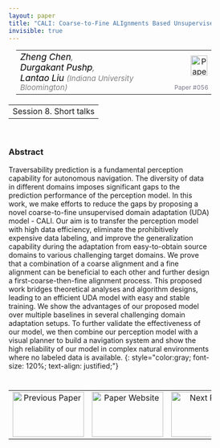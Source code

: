 ```yaml
---
layout: paper
title: "CALI: Coarse-to-Fine ALIgnments Based Unsupervised Domain Adaptation of Traversability Prediction for Deployable Autonomous Navigation"
invisible: true
---
```

<head>
<style>
* {
  box-sizing: border-box;
}

#myInput {
  background-position: 10px 10px;
  background-repeat: no-repeat;
  width: 100%;
  font-size: 100%;
  padding: 12px 20px 12px 40px;
  border: 1px solid #ddd;
  margin-bottom: 12px;
}

#myTable, #myTableA {
  border-collapse: collapse;
  width: 100%;
  border: 1px solid #ddd;
  font-size: 100%;
}

#myTable th, #myTable td, #myTableA th, #myTableA td {
  text-align: left;
  padding: 12px;
}

#myTable tr, #myTableA tr {
  border-bottom: 1px solid #ddd;
}

#myTable tr.header, #myTable tr:hover, #myTableA tr.header, #myTableA tr:hover {
  background-color: #f1f1f1;
}


#eventcounter1 a {
    font-size: 12px;
    color: #ffffff;
    display: block;
}

#eventcounter1 a:hover {
    text-decoration: none;
}

#eventcounter2 a {
    font-size: 12px;
    color: #ffffff;
    display: block;
}

#eventcounter2 a:hover {
    text-decoration: none;
}

</style>
</head>

<table width = "95%" style="padding-left: 15px; margin-left: auto; margin-right: 10px;">
<tr><td style = "vertical-align: top; padding-right: 25px;" rowspan="2">
<span style="color:black; font-size: 110%;"><i>
Zheng Chen<span style="color:gray; font-size: 100%">,</span><br>
Durgakant Pushp<span style="color:gray; font-size: 100%">,</span><br>
Lantao Liu <span style="color:gray; font-size: 85%">(Indiana University Bloomington)</span>
</i></span>
</td>

<td style="text-align: right;"><a href="http://www.roboticsproceedings.org/rss18/p056.pdf"><img src="{{ site.baseurl }}/images/paper_link.png" alt="Paper Website" width = "33"  height = "40"/></a><br></td>
</tr>
<tr>
<td style="color:#777789; text-align:right; font-size: 75%; margin-right:10px;">Paper&nbsp;#056</td>
</tr>
</table>

<table width="80%" style="margin-top: 20px; margin-left: auto; margin-right: auto;">
  <tr>
    <td style="text-align:center;">Session 8. Short talks</td>
  </tr>
</table>
<br>


### Abstract
Traversability prediction is a fundamental perception capability for autonomous navigation. The diversity of data in different domains imposes significant gaps to the prediction performance of the perception model. In this work, we make efforts to reduce the gaps by proposing a novel coarse-to-fine unsupervised domain adaptation (UDA) model - CALI. Our aim is to transfer the perception model with high data efficiency, eliminate the prohibitively expensive data labeling, and improve the generalization capability during the adaptation from easy-to-obtain source domains to various challenging target domains. We prove that a combination of a coarse alignment and a fine alignment can be beneficial to each other and further design a first-coarse-then-fine alignment process. This proposed work bridges theoretical analyses and algorithm designs, leading to an efficient UDA model with easy and stable training. We show the advantages of our proposed model over multiple baselines in several challenging domain adaptation setups. To further validate the effectiveness of our model, we then combine our perception model with a visual planner to build a navigation system and show the high reliability of our model in complex natural environments where no labeled data is available.
{: style="color:gray; font-size: 120%; text-align: justified;"}


<table width="100%" style="margin-top:40px;">
<tr>
    <td style="width: 30%; text-align: center;"><a href="{{ site.baseurl }}/program/papers/055/">
<img src="{{ site.baseurl }}/images/previous_paper_icon.png"
       alt="Previous Paper" width = "142"  height = "90"/> 
</a> </td>
<td style="text-align: center;"><a href="{{ site.baseurl }}/program/papers">
<img src="{{ site.baseurl }}/images/overview_icon.png"
       alt="Paper Website" width = "142"  height = "90"/> 
</a> </td>
    <td style="width: 30%; text-align: center;"><a href="{{ site.baseurl }}/program/papers/057/">
    <img src="{{ site.baseurl }}/images/next_paper_icon.png"
        alt="Next Paper" width = "142"  height = "90"/>
    </a></td>
</tr>
</table>
